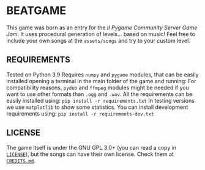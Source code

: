 # BEATGAME
This game was born as an entry for the _II Pygame Community Server Game Jam_.
It uses procedural generation of levels... based on music!
Feel free to include your own songs at the `assets/songs` and try to your custom level.

## REQUIREMENTS
Tested on Python 3.9
Requires `numpy` and `pygame` modules, that can be easily installed opening a terminal in the main folder of the game and running:
For compatibility reasons, `pydub` and `ffmpeg` modules might be needed if you want to use other formats than `.ogg` and `.wav`.
All the requirements can be easily installed using:
```pip install -r requirements.txt```
In testing versions we use `matplotlib` to show some statistics.
You can install development requirements using:
```pip install -r requirements-dev.txt```

## LICENSE
The game itself is under the GNU GPL 3.0+ (you can read a copy in [`LICENSE`](LICENSE)), but the songs can have their own license. Check them at [`CREDITS.md`](CREDITS.md).
